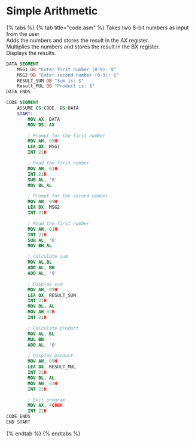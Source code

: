 # Simple Arithmetic

{% tabs %}
{% tab title="code.asm" %}
Takes two 8-bit numbers as input from the user\
Adds the numbers and stores the result in the AX register. \
Multiplies the numbers and stores the result in the BX register. \
Displays the results.

```nasm
DATA SEGMENT 
    MSG1 DB "Enter first number (0-9): $"
    MSG2 DB "Enter second number (0-9): $"
    RESULT_SUM DB "Sum is: $"
    Result_MUL DB "Product is: $"
DATA ENDS

CODE SEGMENT
    ASSUME CS:CODE, DS:DATA
    START:
        MOV AX, DATA
        MOV DS, AX

        ; Prompt for the first number
        MOV AH, 09H
        LEA DX, MSG1
        INT 21H

        ; Read the first number
        MOV AH, 01H
        INT 21H
        SUB AL, '0'
        MOV BL,AL

        ; Prompt for the second number
        MOV AH, 09H
        LEA DX, MSG2
        INT 21H

        ; Read the first number
        MOV AH, 01H
        INT 21H
        SUB AL, '0'
        MOV BH,AL

        ; Calculate sum
        MOV AL,BL
        ADD AL, BH
        ADD AL, '0'

        ; Display sum
        MOV AH, 09H
        LEA DX, RESULT_SUM
        INT 21H
        MOV DL, AL
        MOV AH,02H
        INT 21H

        ; Calculate product
        MOV AL, BL
        MUL BH
        ADD AL, '0'

        ; Display product
        MOV AH, 09H
        LEA DX, RESULT_MUL
        INT 21H
        MOV DL, AL
        MOV AH, 02H
        INT 21H

        ; Exit program
        MOV AX, 4C00H
        INT 21H
CODE ENDS
END START
```
{% endtab %}
{% endtabs %}





